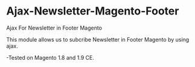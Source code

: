 Ajax-Newsletter-Magento-Footer
==============================

Ajax For Newsletter in Footer Magento

This module allows us to subcribe Newsletter in Footer Magento by using ajax.

-Tested on Magento 1.8 and 1.9 CE.
